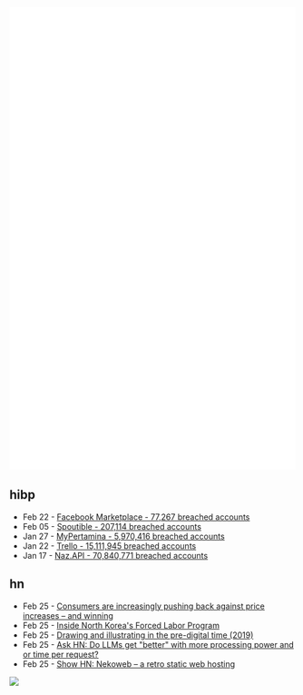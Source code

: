 ![Metrics](https://raw.githubusercontent.com/phixion/phixion/master/metrics.svg)

## hibp

<!--
for https://github.com/phixion/phixion/blob/main/.github/workflows/feeds.yml
-->
<!--START_SECTION:haveibeenpwnd-->
- Feb 22 - [Facebook Marketplace - 77,267 breached accounts](https://haveibeenpwned.com/PwnedWebsites#FacebookMarketplace)
- Feb 05 - [Spoutible - 207,114 breached accounts](https://haveibeenpwned.com/PwnedWebsites#Spoutible)
- Jan 27 - [MyPertamina - 5,970,416 breached accounts](https://haveibeenpwned.com/PwnedWebsites#MyPertamina)
- Jan 22 - [Trello - 15,111,945 breached accounts](https://haveibeenpwned.com/PwnedWebsites#Trello)
- Jan 17 - [Naz.API - 70,840,771 breached accounts](https://haveibeenpwned.com/PwnedWebsites#NazApi)
<!--END_SECTION:haveibeenpwnd-->

## hn

<!--
for https://github.com/phixion/phixion/blob/main/.github/workflows/feeds.yml
-->
<!--START_SECTION:hn-->
- Feb 25 - [Consumers are increasingly pushing back against price increases – and winning](https://thegrio.com/2024/02/25/consumers-respond-to-price-increases/)
- Feb 25 - [Inside North Korea's Forced Labor Program](https://www.newyorker.com/magazine/2024/03/04/inside-north-koreas-forced-labor-program-in-china)
- Feb 25 - [Drawing and illustrating in the pre-digital time (2019)](https://www.daube.ch/docu/glossary/drawingtools.html)
- Feb 25 - [Ask HN: Do LLMs get "better" with more processing power and or time per request?](https://news.ycombinator.com/item?id=39504780)
- Feb 25 - [Show HN: Nekoweb – a retro static web hosting](https://nekoweb.org/)
<!--END_SECTION:hn-->

<!--
for https://yhype.me
-->
![](https://hit.yhype.me/github/profile?user_id=13013670)
